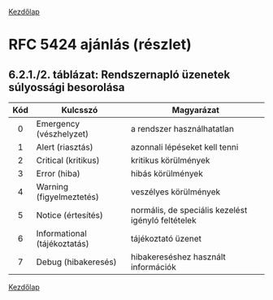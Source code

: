 [Kezdőlap](../README.md)

# RFC 5424 ajánlás (részlet)

## 6.2.1./2. táblázat: Rendszernapló üzenetek súlyossági besorolása

| Kód |   Kulcsszó                    | Magyarázat |
|:---:|-------------------------------|-----------------------------------|
| 0   |   Emergency (vészhelyzet)     | a rendszer használhatatlan        |
| 1   |   Alert (riasztás)            | azonnali lépéseket kell tenni     |
| 2   |   Critical (kritikus)         | kritikus körülmények              |
| 3   |   Error (hiba)                | hibás körülmények                 |
| 4   |   Warning (figyelmeztetés)    | veszélyes körülmények             |
| 5   |   Notice (értesítés)          | normális, de speciális kezelést igényló feltételek |
| 6   |   Informational (tájékoztatás)| tájékoztató üzenet                |
| 7   |   Debug (hibakeresés)         | hibakereséshez használt információk |

[Kezdőlap](../README.md)
